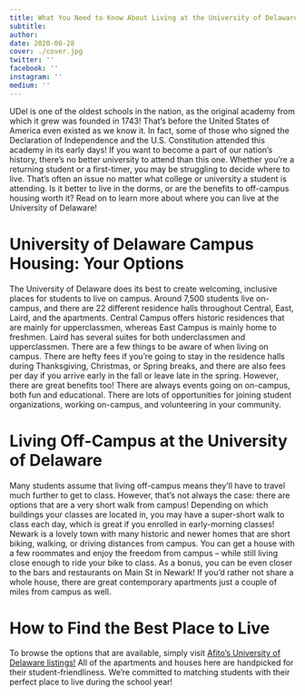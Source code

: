 ```yaml
---
title: What You Need to Know About Living at the University of Delaware
subtitle:
author:
date: 2020-08-28
cover: ./cover.jpg
twitter: ''
facebook: ''
instagram: ''
medium: ''
---
```


UDel is one of the oldest schools in the nation, as the original academy from which it grew was founded in 1743! That’s before the United States of America even existed as we know it. In fact, some of those who signed the Declaration of Independence and the U.S. Constitution attended this academy in its early days! If you want to become a part of our nation’s history, there’s no better university to attend than this one.
Whether you’re a returning student or a first-timer, you may be struggling to decide where to live. That’s often an issue no matter what college or university a student is attending. Is it better to live in the dorms, or are the benefits to off-campus housing worth it? Read on to learn more about where you can live at the University of Delaware!

# University of Delaware Campus Housing: Your Options

The University of Delaware does its best to create welcoming, inclusive places for students to live on campus. Around 7,500 students live on-campus, and there are 22 different residence halls throughout Central, East, Laird, and the apartments. Central Campus offers historic residences that are mainly for upperclassmen, whereas East Campus is mainly home to freshmen. Laird has several suites for both underclassmen and upperclassmen.
There are a few things to be aware of when living on campus. There are hefty fees if you’re going to stay in the residence halls during Thanksgiving, Christmas, or Spring breaks, and there are also fees per day if you arrive early in the fall or leave late in the spring. However, there are great benefits too! There are always events going on on-campus, both fun and educational. There are lots of opportunities for joining student organizations, working on-campus, and volunteering in your community.

# Living Off-Campus at the University of Delaware

Many students assume that living off-campus means they’ll have to travel much further to get to class. However, that’s not always the case: there are options that are a very short walk from campus! Depending on which buildings your classes are located in, you may have a super-short walk to class each day, which is great if you enrolled in early-morning classes!
Newark is a lovely town with many historic and newer homes that are short biking, walking, or driving distances from campus. You can get a house with a few roommates and enjoy the freedom from campus – while still living close enough to ride your bike to class. As a bonus, you can be even closer to the bars and restaurants on Main St in Newark! If you’d rather not share a whole house, there are great contemporary apartments just a couple of miles from campus as well.

# How to Find the Best Place to Live

To browse the options that are available, simply visit [Afito’s University of Delaware listings!](https://www.afito.com/off-campus-housing/university-of-delaware) All of the apartments and houses here are handpicked for their student-friendliness. We’re committed to matching students with their perfect place to live during the school year!
